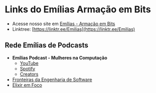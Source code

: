 
# Links do Emílias Armação em Bits

- Acesse nosso site em [Emílias - Armação em Bits](http://utfpr.curitiba.br/emilias)
- Linktree: [https://linktr.ee/Emilias](https://linktr.ee/Emilias)

<!-- - [Episódios](episodios/README.md) -->

## Rede Emílias de Podcasts

- **Emílias Podcast - Mulheres na Computação**
  -  [YouTube](https://www.youtube.com/@emilias_utfpr)
  -  [Spotify](https://open.spotify.com/show/1Pm95WtrS8ZqBqRCUprQDq)
  -  [Creators](https://creators.spotify.com/pod/profile/emilias-podcast/)
- [Fronteiras da Engenharia de Software](https://fronteirases.github.io/)
- [Elixir em Foco](https://www.elixiremfoco.com/)
